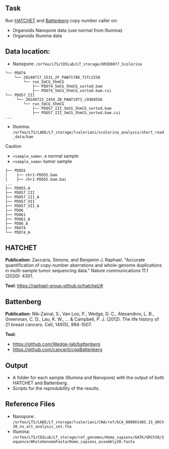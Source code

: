 ## Task
Run [HATCHET](#hatchet) and [Battenberg](#battenberg) copy number caller on:
- Organoids Nanopore data (use normal from Illumina)
- Organoids Illumina data
  

## Data location:
- Nanopore: `/orfeo/LTS/CDSLab/LT_storage/ORID0077_Scolorina`
```
└── PDO74
    └── 20240717_1531_2F_PAW71788_72fc2258
        └── run_5mCG_5hmCG
            ├── PDO74_5mCG_5hmCG_sorted.bam
            ├── PDO74_5mCG_5hmCG_sorted.bam.csi
└── PDO57_III
     └── 20240723_1454_2B_PAW71973_c9304556
        └── run_5mCG_5hmCG
            ├── PDO57_III_5mCG_5hmCG_sorted.bam
            ├── PDO57_III_5mCG_5hmCG_sorted.bam.csi
...
```

- Illumina: `/orfeo/LTS/LADE/LT_storage/lvaleriani/scolorina_analysis/short_read_data/bam`
>[!Caution]
>- `<sample_name>_A` normal sample
>- `<sample_name>` tumor sample
```
├── PDO55
|    ├── chr1-PDO55.bam
|    ├── chr1-PDO55.bam.bai
...
├── PDO55_A
├── PDO57_III
├── PDO57_III_A
├── PDO57_VII
├── PDO57_VII_A
├── PDO6
├── PDO61
├── PDO61_A
├── PDO6_A
├── PDO74
└── PDO74_A
```

## HATCHET
**Publication**: Zaccaria, Simone, and Benjamin J. Raphael. "Accurate quantification of copy-number aberrations and whole-genome duplications in multi-sample tumor sequencing data." Nature communications 11.1 (2020): 4301.

**Tool**: https://raphael-group.github.io/hatchet/#

## Battenberg
**Publication**: Nik-Zainal, S., Van Loo, P., Wedge, D. C., Alexandrov, L. B., Greenman, C. D., Lau, K. W., ... & Campbell, P. J. (2012). The life history of 21 breast cancers. Cell, 149(5), 994-1007.

**Tool**:
- https://github.com/Wedge-lab/battenberg
- https://github.com/cancerit/cgpBattenberg

## Output
- A folder for each sample (Illumina and Nanopore) with the output of both HATCHET and Battenberg.
- Scripts for the reprodubility of the results.

## Reference Files
- Nanopore: `/orfeo/LTS/LADE/LT_storage/lvaleriani/CNA/ref/GCA_000001405.15_GRCh38_no_alt_analysis_set.fna`
- Illumina: `/orfeo/LTS/CDSLab/LT_storage/ref_genomes/Homo_sapiens/GATK/GRCh38/Sequence/WholeGenomeFasta/Homo_sapiens_assembly38.fasta`



